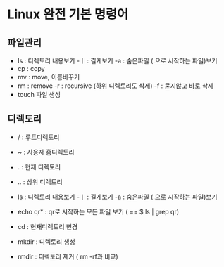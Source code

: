 # Linux 완전 기본 명령어
## 파일관리
* ls : 디렉토리 내용보기
  -ㅣ : 길게보기
  -a : 숨은파일 (.으로 시작하는 파일)보기
* cp : copy
* mv : move, 이름바꾸기
* rm : remove
  -r : recursive (하위 디렉토리도 삭제)
  -f : 묻지않고 바로 삭제
* touch 파일 생성

## 디렉토리
* / : 루트디렉토리
* ~ : 사용자 홈디렉토리
* . : 현재 디렉토리
* .. : 상위 디렉토리

* ls : 디렉토리 내용보기
  -ㅣ : 길게보기
  -a : 숨은파일 (.으로 시작하는 파일)보기
* echo qr* : qr로 시작하는 모든 파일 보기
            ( == $ ls | grep qr)

* cd : 현재디렉토리 변경
* mkdir : 디렉토리 생성
* rmdir : 디렉토리 제거 ( rm -rf과 비교)

